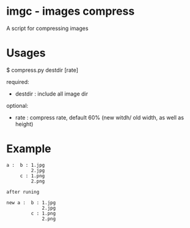 # imgc - images compress
A script for compressing images

# Usages
$ compress.py destdir [rate]

required:
* destdir : include all image dir

optional:
* rate    : compress rate, default 60% (new witdh/ old width, as well as height)

# Example

```
a :  b : 1.jpg 
         2.jpg  
     c : 1.png 
         2.png 

after runing 

new a :  b : 1.jpg
             2.jpg
         c : 1.png
             2.png
```
